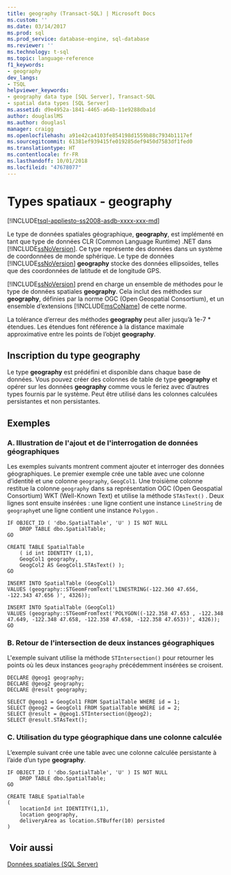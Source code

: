 ```yaml
---
title: geography (Transact-SQL) | Microsoft Docs
ms.custom: ''
ms.date: 03/14/2017
ms.prod: sql
ms.prod_service: database-engine, sql-database
ms.reviewer: ''
ms.technology: t-sql
ms.topic: language-reference
f1_keywords:
- geography
dev_langs:
- TSQL
helpviewer_keywords:
- geography data type [SQL Server], Transact-SQL
- spatial data types [SQL Server]
ms.assetid: d9e4952a-1841-4465-a64b-11e9288dba1d
author: douglaslMS
ms.author: douglasl
manager: craigg
ms.openlocfilehash: a91e42ca4103fe854198d1559b88c7934b1117ef
ms.sourcegitcommit: 61381ef939415fe019285def9450d7583df1fed0
ms.translationtype: HT
ms.contentlocale: fr-FR
ms.lasthandoff: 10/01/2018
ms.locfileid: "47678077"
---
```

# <a name="spatial-types---geography"></a>Types spatiaux - geography
[!INCLUDE[tsql-appliesto-ss2008-asdb-xxxx-xxx-md](../../includes/tsql-appliesto-ss2008-asdb-xxxx-xxx-md.md)]

  Le type de données spatiales géographique, **geography**, est implémenté en tant que type de données CLR (Common Language Runtime) .NET dans [!INCLUDE[ssNoVersion](../../includes/ssnoversion-md.md)]. Ce type représente des données dans un système de coordonnées de monde sphérique. Le type de données [!INCLUDE[ssNoVersion](../../includes/ssnoversion-md.md)] **geography** stocke des données ellipsoïdes, telles que des coordonnées de latitude et de longitude GPS.  
  
 [!INCLUDE[ssNoVersion](../../includes/ssnoversion-md.md)] prend en charge un ensemble de méthodes pour le type de données spatiales **geography**. Cela inclut des méthodes sur **geography**, définies par la norme OGC (Open Geospatial Consortium), et un ensemble d’extensions [!INCLUDE[msCoName](../../includes/msconame-md.md)] de cette norme.  
 
 La tolérance d’erreur des méthodes **geography** peut aller jusqu’à 1e-7 * étendues. Les étendues font référence à la distance maximale approximative entre les points de l’objet **geography**.
  

## <a name="registering-the-geography-type"></a>Inscription du type geography  
 Le type **geography** est prédéfini et disponible dans chaque base de données. Vous pouvez créer des colonnes de table de type **geography** et opérer sur les données **geography** comme vous le feriez avec d’autres types fournis par le système. Peut être utilisé dans les colonnes calculées persistantes et non persistantes.  
  
## <a name="examples"></a>Exemples  
  
### <a name="a-showing-how-to-add-and-query-geography-data"></a>A. Illustration de l'ajout et de l'interrogation de données géographiques  
 Les exemples suivants montrent comment ajouter et interroger des données géographiques. Le premier exemple crée une table avec une colonne d’identité et une colonne `geography`, `GeogCol1`. Une troisième colonne restitue la colonne `geography` dans sa représentation OGC (Open Geospatial Consortium) WKT (Well-Known Text) et utilise la méthode `STAsText()` . Deux lignes sont ensuite insérées : une ligne contient une instance `LineString` de `geography`et une ligne contient une instance `Polygon` .  
  
```  
IF OBJECT_ID ( 'dbo.SpatialTable', 'U' ) IS NOT NULL   
    DROP TABLE dbo.SpatialTable;  
GO  
  
CREATE TABLE SpatialTable   
    ( id int IDENTITY (1,1),  
    GeogCol1 geography,   
    GeogCol2 AS GeogCol1.STAsText() );  
GO  
  
INSERT INTO SpatialTable (GeogCol1)  
VALUES (geography::STGeomFromText('LINESTRING(-122.360 47.656, -122.343 47.656 )', 4326));  
  
INSERT INTO SpatialTable (GeogCol1)  
VALUES (geography::STGeomFromText('POLYGON((-122.358 47.653 , -122.348 47.649, -122.348 47.658, -122.358 47.658, -122.358 47.653))', 4326));  
GO  
```  
  
### <a name="b-returning-the-intersection-of-two-geography-instances"></a>B. Retour de l'intersection de deux instances géographiques  
 L'exemple suivant utilise la méthode `STIntersection()` pour retourner les points où les deux instances `geography` précédemment insérées se croisent.  
  
```  
DECLARE @geog1 geography;  
DECLARE @geog2 geography;  
DECLARE @result geography;  
  
SELECT @geog1 = GeogCol1 FROM SpatialTable WHERE id = 1;  
SELECT @geog2 = GeogCol1 FROM SpatialTable WHERE id = 2;  
SELECT @result = @geog1.STIntersection(@geog2);  
SELECT @result.STAsText();  
```  
  
### <a name="c-using-geography-in-a-computed-column"></a>C. Utilisation du type géographique dans une colonne calculée  
 L’exemple suivant crée une table avec une colonne calculée persistante à l’aide d’un type **geography**.  
  
```  
IF OBJECT_ID ( 'dbo.SpatialTable', 'U' ) IS NOT NULL   
    DROP TABLE dbo.SpatialTable;  
GO  
  
CREATE TABLE SpatialTable  
(  
    locationId int IDENTITY(1,1),  
    location geography,  
    deliveryArea as location.STBuffer(10) persisted  
)  
```  
  
## <a name="see-also"></a> Voir aussi  
 [Données spatiales &#40;SQL Server&#41;](../../relational-databases/spatial/spatial-data-sql-server.md)   

  
  
